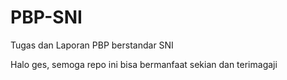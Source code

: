 # PBP-SNI
Tugas dan Laporan PBP berstandar SNI

Halo ges, semoga repo ini bisa bermanfaat sekian dan terimagaji
